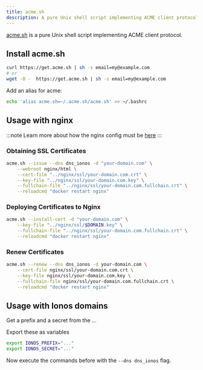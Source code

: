 ```yaml
---
title: acme.sh
description: A pure Unix shell script implementing ACME client protocol
---
```


[acme.sh](https://github.com/acmesh-official/acme.sh) is a pure Unix shell script implementing ACME client protocol.

## Install acme.sh

```bash
curl https://get.acme.sh | sh -s email=my@example.com
# or
wget -O -  https://get.acme.sh | sh -s email=my@example.com
```

Add an alias for acme:

```bash
echo 'alias acme.sh=~/.acme.sh/acme.sh' >> ~/.bashrc
```

## Usage with nginx

:::note
Learn more about how the nginx config must be [here](/server/nginx)
:::

### Obtaining SSL Certificates

```bash
acme.sh --issue --dns dns_ionos -d "your-domain.com" \
    --webroot nginx/html \
    --cert-file "../nginx/ssl/your-domain.com.crt" \
    --key-file "../nginx/ssl/your-domain.com.key" \
    --fullchain-file "../nginx/ssl/your-domain.com.fullchain.crt" \
    --reloadcmd "docker restart nginx"
```

### Deploying Certificates to Nginx

```bash
acme.sh --install-cert -d "your-domain.com" \
    --key-file "../nginx/ssl/$DOMAIN.key" \
    --fullchain-file "../nginx/ssl/your-domain.com.fullchain.crt" \
    --reloadcmd "docker restart nginx"
```

### Renew Certificates

```bash
acme.sh --renew --dns dns_ionos -d your-domain.com \
    --cert-file nginx/ssl/your-domain.com.crt \
    --key-file nginx/ssl/your-domain.com.key \
    --fullchain-file nginx/ssl/your-domain.com.fullchain.crt \
    --reloadcmd "docker restart nginx"
```

## Usage with Ionos domains

Get a prefix and a secret from the ...

Export these as variables

```bash
export IONOS_PREFIX="..."
export IONOS_SECRET="..."
```

Now execute the commands before with the `--dns dns_ionos` flag.
